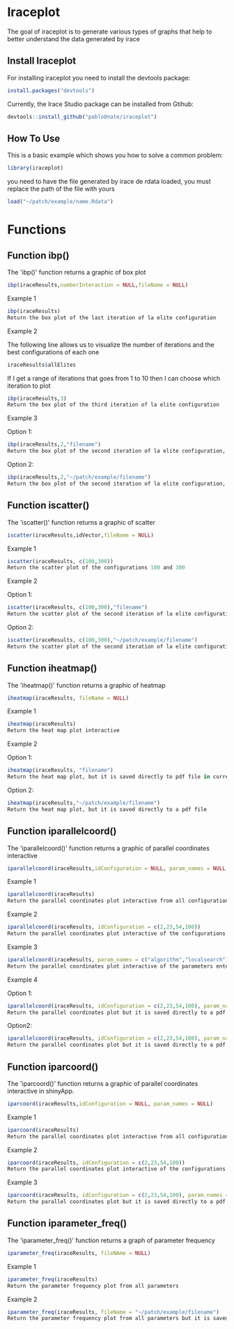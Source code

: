 
# Iraceplot

<!-- badges: start -->
<!-- badges: end -->

The goal of iraceplot is to generate various types of graphs that help to
better understand the data generated by irace

## Install Iraceplot

For installing iraceplot you need to install the devtools package:

``` r
install.packages("devtools")
```
Currently, the Irace Studio package can be installed from Gtihub:

``` r
devtools::install_github("pabloOnate/iraceplot")
```

## How To Use

This is a basic example which shows you how to solve a common problem:

``` r
library(iraceplot)
```

you need to have the file generated by irace de rdata loaded, you must replace the path of the file with yours

``` r
load("~/patch/example/name.Rdata")
```

# Functions

## Function ibp()

The 'ibp()' function returns a graphic of box plot

``` r
ibp(iraceResults,numberInteraction = NULL,fileName = NULL)
```

Example 1

``` r
ibp(iraceResults)
Return the box plot of the last iteration of la elite configuration
```

Example 2

The following line allows us to visualize the number of iterations and the best configurations of each one
``` r
iraceResults$allElites
```

If I get a range of iterations that goes from 1 to 10 then I can choose which iteration to plot

``` r
ibp(iraceResults,3)
Return the box plot of the third iteration of la elite configuration

```

Example 3

Option 1:

``` r
ibp(iraceResults,2,"filename")
Return the box plot of the second iteration of la elite configuration, but it is saved directly to pdf file in current directory
```

Option 2:

``` r
ibp(iraceResults,2,"~/patch/example/filename")
Return the box plot of the second iteration of la elite configuration, but it is saved directly to a pdf file
```

## Function iscatter()

The 'iscatter()' function returns a graphic of scatter

``` r
iscatter(iraceResults,idVector,fileName = NULL)
```
Example 1

``` r
iscatter(iraceResults, c(100,300))
Return the scatter plot of the configurations 100 and 300
```
Example 2

Option 1:

``` r
iscatter(iraceResults, c(100,300),"filename")
Return the scatter plot of the second iteration of la elite configuration, but it is saved directly to pdf file in current directory
```

Option 2:

``` r
iscatter(iraceResults, c(100,300),"~/patch/example/filename")
Return the scatter plot of the second iteration of la elite configuration, but it is saved directly to a pdf file
```

## Function iheatmap()

The 'iheatmap()' function returns a graphic of heatmap

``` r
iheatmap(iraceResults, fileName = NULL)
```
Example 1

``` r
iheatmap(iraceResults)
Return the heat map plot interactive
```
Example 2

Option 1:

``` r
iheatmap(iraceResults, "filename")
Return the heat map plot, but it is saved directly to pdf file in current directory
```

Option 2:

``` r
iheatmap(iraceResults,"~/patch/example/filename")
Return the heat map plot, but it is saved directly to a pdf file
``` 

## Function iparallelcoord()

The 'iparallelcoord()' function returns a graphic of parallel coordinates interactive

``` r
iparallelcoord(iraceResults,idConfiguration = NULL, param_names = NULL, fileName = NULL)
```
Example 1

``` r
iparallelcoord(iraceResults)
Return the parallel coordinates plot interactive from all configurations 
```

Example 2

``` r
iparallelcoord(iraceResults, idConfiguration = c(2,23,54,100))
Return the parallel coordinates plot interactive of the configurations  entered 
```
Example 3

``` r
iparallelcoord(iraceResults, param_names = c("algorithm","localsearch"))
Return the parallel coordinates plot interactive of the parameters entered 
```

Example 4

Option 1:

``` r
iparallelcoord(iraceResults, idConfiguration = c(2,23,54,100), param_names = c("algorithm","localsearch"), fileName = "filename")
Return the parallel coordinates plot but it is saved directly to a pdf file in current directory
```

Option2:

``` r
iparallelcoord(iraceResults, idConfiguration = c(2,23,54,100), param_names = c("algorithm","localsearch"), fileName = "~/patch/example/filename")
Return the parallel coordinates plot but it is saved directly to a pdf file
```

## Function iparcoord()

The 'iparcoord()' function returns a graphic of parallel coordinates interactive in shinyApp.

``` r
iparcoord(iraceResults,idConfiguration = NULL, param_names = NULL)
```
Example 1

``` r
iparcoord(iraceResults)
Return the parallel coordinates plot interactive from all configurations 
```

Example 2

``` r
iparcoord(iraceResults, idConfiguration = c(2,23,54,100))
Return the parallel coordinates plot interactive of the configurations  entered 
```

Example 3

``` r
iparcoord(iraceResults, idConfiguration = c(2,23,54,100), param_names = c("algorithm","localsearch"))
Return the parallel coordinates plot but it is saved directly to a pdf file in current directory
```

## Function iparameter_freq()

The 'iparameter_freq()' function returns a graph of parameter frequency

``` r
iparameter_freq(iraceResults, fileNAme = NULL)
```

Example 1

``` r
iparameter_freq(iraceResults)
Return the parameter frequency plot from all parameters 
```

Example 2

``` r
iparameter_freq(iraceResults, fileName = "~/patch/example/filename")
Return the parameter frequency plot from all parameters but it is saved directly to a pdf file
```
